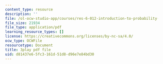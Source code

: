 ```yaml
---
content_type: resource
description: ''
file: /ol-ocw-studio-app/courses/res-6-012-introduction-to-probability-spring-2018/d81437e65fc3161d51d8d96e7e84bd30_0w_4QcvBYII.pdf
file_size: 21934
file_type: application/pdf
learning_resource_types: []
license: https://creativecommons.org/licenses/by-nc-sa/4.0/
ocw_type: OCWFile
resourcetype: Document
title: 3play pdf file
uid: d81437e6-5fc3-161d-51d8-d96e7e84bd30
---
```

